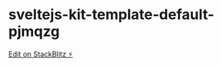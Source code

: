 # sveltejs-kit-template-default-pjmqzg

[Edit on StackBlitz ⚡️](https://stackblitz.com/edit/sveltejs-kit-template-default-pjmqzg)
